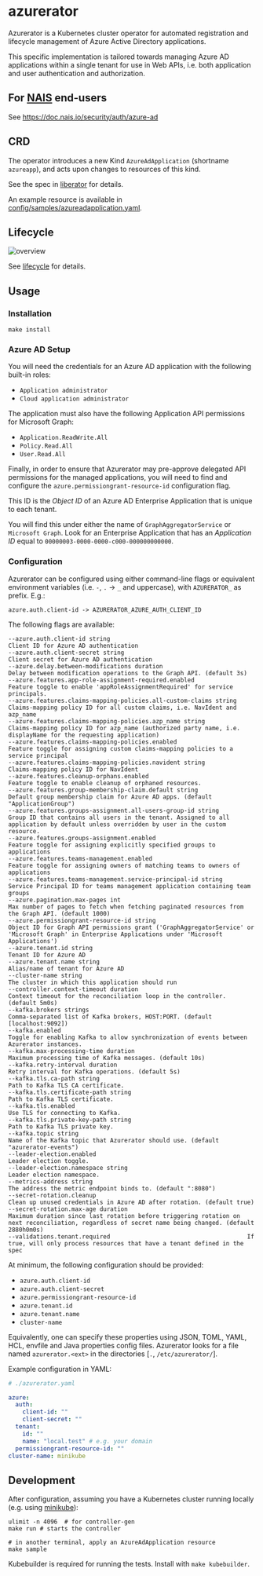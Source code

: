 # azurerator

Azurerator is a Kubernetes cluster operator for automated registration and lifecycle management of Azure Active
Directory applications.

This specific implementation is tailored towards managing Azure AD applications within a single tenant for use in Web
APIs, i.e. both application and user authentication and authorization.

## For [NAIS](https://nais.io) end-users

See <https://doc.nais.io/security/auth/azure-ad>

## CRD

The operator introduces a new Kind `AzureAdApplication` (shortname `azureapp`), and acts upon changes to resources of
this kind.

See the spec
in [liberator](https://github.com/nais/liberator/blob/main/config/crd/bases/nais.io_azureadapplications.yaml) for
details.

An example resource is available in [config/samples/azureadapplication.yaml](./config/samples/azureadapplication.yaml).

## Lifecycle

![overview][overview]

See [lifecycle](./docs/lifecycle.md) for details.

[overview]: ./docs/sequence.svg "Sequence diagram"

## Usage

### Installation

```shell script
make install
```

### Azure AD Setup

You will need the credentials for an Azure AD application with the following built-in roles:

- `Application administrator`
- `Cloud application administrator`

The application must also have the following Application API permissions for Microsoft Graph:

- `Application.ReadWrite.All`
- `Policy.Read.All`
- `User.Read.All`

Finally, in order to ensure that Azurerator may pre-approve delegated API permissions for the managed applications,
you will need to find and configure the `azure.permissiongrant-resource-id` configuration flag.

This ID is the _Object ID_ of an Azure AD Enterprise Application that is unique to each tenant. 

You will find this under either the name of `GraphAggregatorService` or `Microsoft Graph`.
Look for an Enterprise Application that has an _Application ID_ equal to `00000003-0000-0000-c000-000000000000`.

### Configuration

Azurerator can be configured using either command-line flags or equivalent environment variables (i.e. `-`, `.` -> `_`
and uppercase), with `AZURERATOR_` as prefix. E.g.:

```text
azure.auth.client-id -> AZURERATOR_AZURE_AUTH_CLIENT_ID
```

The following flags are available:

```shell
--azure.auth.client-id string                                       Client ID for Azure AD authentication
--azure.auth.client-secret string                                   Client secret for Azure AD authentication
--azure.delay.between-modifications duration                        Delay between modification operations to the Graph API. (default 3s)
--azure.features.app-role-assignment-required.enabled               Feature toggle to enable 'appRoleAssignmentRequired' for service principals.
--azure.features.claims-mapping-policies.all-custom-claims string   Claims-mapping policy ID for all custom claims, i.e. NavIdent and azp_name
--azure.features.claims-mapping-policies.azp_name string            Claims-mapping policy ID for azp_name (authorized party name, i.e. displayName for the requesting application)
--azure.features.claims-mapping-policies.enabled                    Feature toggle for assigning custom claims-mapping policies to a service principal
--azure.features.claims-mapping-policies.navident string            Claims-mapping policy ID for NavIdent
--azure.features.cleanup-orphans.enabled                            Feature toggle to enable cleanup of orphaned resources.
--azure.features.group-membership-claim.default string              Default group membership claim for Azure AD apps. (default "ApplicationGroup")
--azure.features.groups-assignment.all-users-group-id string        Group ID that contains all users in the tenant. Assigned to all application by default unless overridden by user in the custom resource.
--azure.features.groups-assignment.enabled                          Feature toggle for assigning explicitly specified groups to applications
--azure.features.teams-management.enabled                           Feature toggle for assigning owners of matching teams to owners of applications
--azure.features.teams-management.service-principal-id string       Service Principal ID for teams management application containing team groups
--azure.pagination.max-pages int                                    Max number of pages to fetch when fetching paginated resources from the Graph API. (default 1000)
--azure.permissiongrant-resource-id string                          Object ID for Graph API permissions grant ('GraphAggregatorService' or 'Microsoft Graph' in Enterprise Applications under 'Microsoft Applications')
--azure.tenant.id string                                            Tenant ID for Azure AD
--azure.tenant.name string                                          Alias/name of tenant for Azure AD
--cluster-name string                                               The cluster in which this application should run
--controller.context-timeout duration                               Context timeout for the reconciliation loop in the controller. (default 5m0s)
--kafka.brokers strings                                             Comma-separated list of Kafka brokers, HOST:PORT. (default [localhost:9092])
--kafka.enabled                                                     Toggle for enabling Kafka to allow synchronization of events between Azurerator instances.
--kafka.max-processing-time duration                                Maximum processing time of Kafka messages. (default 10s)
--kafka.retry-interval duration                                     Retry interval for Kafka operations. (default 5s)
--kafka.tls.ca-path string                                          Path to Kafka TLS CA certificate.
--kafka.tls.certificate-path string                                 Path to Kafka TLS certificate.
--kafka.tls.enabled                                                 Use TLS for connecting to Kafka.
--kafka.tls.private-key-path string                                 Path to Kafka TLS private key.
--kafka.topic string                                                Name of the Kafka topic that Azurerator should use. (default "azurerator-events")
--leader-election.enabled                                           Leader election toggle.
--leader-election.namespace string                                  Leader election namespace.
--metrics-address string                                            The address the metric endpoint binds to. (default ":8080")
--secret-rotation.cleanup                                           Clean up unused credentials in Azure AD after rotation. (default true)
--secret-rotation.max-age duration                                  Maximum duration since last rotation before triggering rotation on next reconciliation, regardless of secret name being changed. (default 2880h0m0s)
--validations.tenant.required                                       If true, will only process resources that have a tenant defined in the spec
```

At minimum, the following configuration should be provided:

- `azure.auth.client-id`
- `azure.auth.client-secret`
- `azure.permissiongrant-resource-id`
- `azure.tenant.id`
- `azure.tenant.name`
- `cluster-name`

Equivalently, one can specify these properties using JSON, TOML, YAML, HCL, envfile and Java properties config files.
Azurerator looks for a file named `azurerator.<ext>` in the directories [`.`, `/etc/azurerator/`].

Example configuration in YAML:

```yaml
# ./azurerator.yaml

azure:
  auth:
    client-id: ""
    client-secret: ""
  tenant:
    id: ""
    name: "local.test" # e.g. your domain
  permissiongrant-resource-id: ""
cluster-name: minikube
```

## Development

After configuration, assuming you have a Kubernetes cluster running locally (e.g.
using [minikube](https://github.com/kubernetes/minikube)):

```shell script
ulimit -n 4096  # for controller-gen
make run # starts the controller

# in another terminal, apply an AzureAdApplication resource
make sample
```

Kubebuilder is required for running the tests. Install with `make kubebuilder`.
